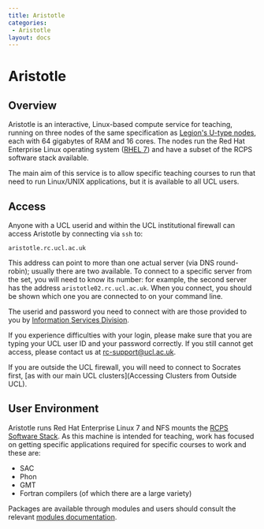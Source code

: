 ```yaml
---
title: Aristotle
categories:
 - Aristotle
layout: docs
---
```


# Aristotle

## Overview

Aristotle is an interactive, Linux-based compute service for
teaching, running on three nodes of the same specification as
[Legion's U-type nodes](Legion.md#Hardware), each with 64 gigabytes
of RAM and 16 cores. The nodes run the Red Hat Enterprise Linux operating system
([RHEL 7](https://en.wikipedia.org/wiki/Red_Hat_Enterprise_Linux))
and have a subset of the RCPS software stack available.

The main aim of this service is to allow specific teaching courses to run
that need to run Linux/UNIX applications, but it is available to all UCL users.

<!-- TODO: Linkify "RCPS software stack"? -->

## Access

Anyone with a UCL userid and within the UCL institutional firewall can
access Aristotle by connecting via `ssh` to:

```
aristotle.rc.ucl.ac.uk
```

This address can point to more than one actual server (via DNS
round-robin); usually there are two available. To connect to a specific
server from the set, you will need to know its number: for example, the
second server has the address `aristotle02.rc.ucl.ac.uk`. When you
connect, you should be shown which one you are connected to on your
command line.

The userid and password you need to connect with are those provided to
you by [Information Services Division](http://ucl.ac.uk/isd).

If you experience difficulties with your login, please make sure that
you are typing your UCL user ID and your password correctly. If you
still cannot get access, please contact us at <rc-support@ucl.ac.uk>.

If you are outside the UCL firewall, you will need to connect to
Socrates first, [as with our main UCL clusters](Accessing Clusters from Outside UCL).

## User Environment

Aristotle runs Red Hat Enterprise Linux 7 and NFS mounts the [RCPS
Software Stack](RCPS_Software.md). As this machine is intended
for teaching, work has focused on getting specific applications required
for specific courses to work and these are:

  - SAC
  - Phon
  - GMT
  - Fortran compilers (of which there are a large variety)

Packages are available through modules and users should consult the
relevant [modules documentation](Modules).

<!-- TODO: Link above doesn't seem to correspond to a page -->
